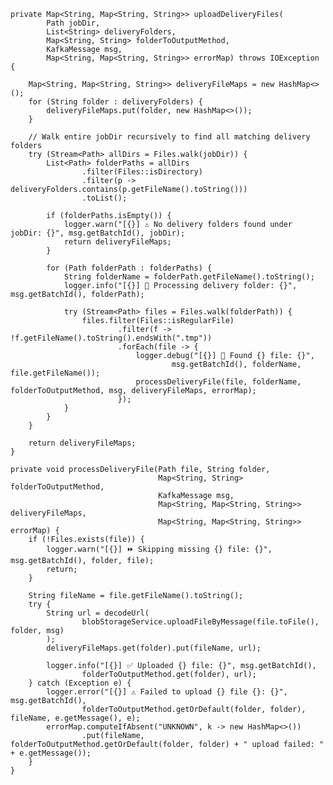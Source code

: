     private Map<String, Map<String, String>> uploadDeliveryFiles(
            Path jobDir,
            List<String> deliveryFolders,
            Map<String, String> folderToOutputMethod,
            KafkaMessage msg,
            Map<String, Map<String, String>> errorMap) throws IOException {

        Map<String, Map<String, String>> deliveryFileMaps = new HashMap<>();
        for (String folder : deliveryFolders) {
            deliveryFileMaps.put(folder, new HashMap<>());
        }

        // Walk entire jobDir recursively to find all matching delivery folders
        try (Stream<Path> allDirs = Files.walk(jobDir)) {
            List<Path> folderPaths = allDirs
                    .filter(Files::isDirectory)
                    .filter(p -> deliveryFolders.contains(p.getFileName().toString()))
                    .toList();

            if (folderPaths.isEmpty()) {
                logger.warn("[{}] ⚠️ No delivery folders found under jobDir: {}", msg.getBatchId(), jobDir);
                return deliveryFileMaps;
            }

            for (Path folderPath : folderPaths) {
                String folderName = folderPath.getFileName().toString();
                logger.info("[{}] 🔎 Processing delivery folder: {}", msg.getBatchId(), folderPath);

                try (Stream<Path> files = Files.walk(folderPath)) {
                    files.filter(Files::isRegularFile)
                            .filter(f -> !f.getFileName().toString().endsWith(".tmp"))
                            .forEach(file -> {
                                logger.debug("[{}] 📂 Found {} file: {}",
                                        msg.getBatchId(), folderName, file.getFileName());
                                processDeliveryFile(file, folderName, folderToOutputMethod, msg, deliveryFileMaps, errorMap);
                            });
                }
            }
        }

        return deliveryFileMaps;
    }

    private void processDeliveryFile(Path file, String folder,
                                     Map<String, String> folderToOutputMethod,
                                     KafkaMessage msg,
                                     Map<String, Map<String, String>> deliveryFileMaps,
                                     Map<String, Map<String, String>> errorMap) {
        if (!Files.exists(file)) {
            logger.warn("[{}] ⏩ Skipping missing {} file: {}", msg.getBatchId(), folder, file);
            return;
        }

        String fileName = file.getFileName().toString();
        try {
            String url = decodeUrl(
                    blobStorageService.uploadFileByMessage(file.toFile(), folder, msg)
            );
            deliveryFileMaps.get(folder).put(fileName, url);

            logger.info("[{}] ✅ Uploaded {} file: {}", msg.getBatchId(),
                    folderToOutputMethod.get(folder), url);
        } catch (Exception e) {
            logger.error("[{}] ⚠️ Failed to upload {} file {}: {}", msg.getBatchId(),
                    folderToOutputMethod.getOrDefault(folder, folder), fileName, e.getMessage(), e);
            errorMap.computeIfAbsent("UNKNOWN", k -> new HashMap<>())
                    .put(fileName, folderToOutputMethod.getOrDefault(folder, folder) + " upload failed: " + e.getMessage());
        }
    }
